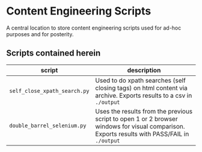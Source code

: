 # Content Engineering Scripts

A central location to store content engineering scripts used for ad-hoc purposes and for posterity.


## Scripts contained herein

| script                       | description                                                                                                                 |
|------------------------------|-----------------------------------------------------------------------------------------------------------------------------|
| `self_close_xpath_search.py` | Used to do xpath searches (self closing tags) on html content via archive. Exports results to a csv in `./output`           |
| `double_barrel_selenium.py`  | Uses the results from the previous script to open 1 or 2 browser windows for visual comparison. Exports results with PASS/FAIL in `./output` |
